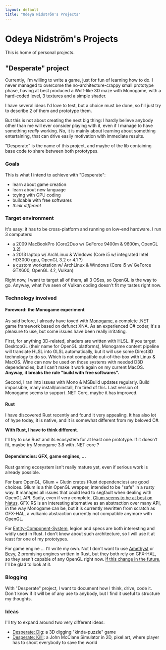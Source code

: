 ```yaml
---
layout: default
title: "Odeya Nidström's Projects"
---
```

# Odeya Nidström's Projects

This is home of personal projects.

## "Desperate" project
Currently, I'm willing to write a game, just for fun of learning how to do. I never managed to overcome the no-architecture-crappy small prototype phase, having at best produced a Wolf-like 3D maze with Monogame, with a hard-coded level, 3 textures and a simple shader. 

I have several ideas I'd love to test, but a choice must be done, so I'll just try to describe 2 of them and prototype them.

But this is not about creating the next big thing: I hardly believe anybody other than me will ever consider playing with it, even if I manage to have something *really* working. No, it is mainly about learning about something entertaining, that can drive easily motivation with immediate results.

"Desperate" is the name of this project, and maybe of the lib containing base code to share between both prototypes.

### Goals
This is what I intend to achieve with "Desperate":
* learn about game creation
* learn about new language
* toying with GPU coding
* buildable with free softwares
* _think different_

### Target environment
It's easy: it has to be cross-platform and running on low-end hardware. I run 3 computers: 
* a 2009 MacBookPro (Core2Duo w/ GeForce 9400m & 9600m, OpenGL 3.2)
* a 2013 laptop w/ ArchLinux & Windows (Core i5 w/ integrated Intel HD3000 gpu, OpenGL 3.2 or 4.1 ?)
* a custom workstation w/ ArchLinux & Windows (Core i5 w/ GeForce GTX600, OpenGL 4.?, Vulkan)

Right now, I want to target all of them, all 3 OSes, so OpenGL is the way to go. Anyway, what I've seen of Vulkan coding doesn't fit my tastes right now.

### Technology involved

#### Foreword: the Monogame experiment
As said before, I already have toyed with [Monogame](https://www.monogame.net), a complete .NET game framework based on defunct XNA. As an experienced C# coder, it's a pleasure to use, but some issues have been really irritating.

First, for anything 3D-related, shaders are written with HLSL. If you target DesktopGL (their name for OpenGL platforms), Monogame content pipeline will translate HLSL into GLSL automatically, but it will use some Direct3D technology to do so. Which is not compatible out-of-the-box with Linux & MacOS. Wine can now be used on those systems with needed D3D dependencies, but I can't make it work again on my current MacOS. **Anyway, it breaks the rule "build with free softwares".**

Second, I ran into issues with Mono & MSBuild updates regularly. Build impossible, many install/uninstall, I'm tired of this. Last version of Monogame seems to support .NET Core, maybe it has improved.

#### Rust
I have discovered Rust recently and found it very appealing. It has also lot of hype today, it is native, and it is somewhat different from my beloved C#.

**With Rust, I have to think different**.

I'll try to use Rust and its ecosystem for at least one prototype. If it doesn't fit, maybe try Monogame 3.8 with .NET core ?

#### Dependencies: GFX, game engines, ...
Rust gaming ecosystem isn't really mature yet, even if serious work is already possible.

For bare OpenGL, Glium + Glutin crates (Rust dependencies) are good choices. Glium is a thin OpenGL wrapper, intended to be "safe" in a rusty way. It manages all issues that could lead to segfault when dealing with OpenGL API. Sadly, even if very complete, [Glium seems to be at best on hiatus](https://users.rust-lang.org/t/glium-post-mortem/7063). GFX-RS is an interesting alternative as an abstraction over many API, in the way Monogame can be, but it is currently rewritten from scratch as GFX-HAL, a vulkanic abstraction currently not compatible anymore with OpenGL.

For [Entity-Component-System](https://en.wikipedia.org/wiki/Entity_component_system), legion and specs are both interesting and widly used in Rust. I don't know about such architecture, so I will use it at least for one of my prototypes.

For game engine ... I'll write my own. Not I don't want to use [Amethyst](https://amethyst.rs/) or [Bevy](https://bevyengine.org/), 2 promising engines written in Rust, but they both rely on GFX-HAL, so they aren't capable of any OpenGL right now. [If this change in the future](https://github.com/gfx-rs/wgpu/issues/450), I'll be glad to look at it.

### Blogging
With "Desperate" project, I want to document how I think, drive, code it. Don't know if it will be of any use to anybody, but I find it useful to structure my thoughts.

### Ideas
I'll try to expand around two very different ideas:
- [Desperate: Dig](./desperate_dig/): a 3D digging "kinda-puzzle" game
- [Desperate: Kill!](./desperate_kill/): a John McClane Simulator in 2D, pixel art, where player has to shoot everybody to save the world
